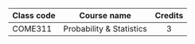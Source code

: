 | Class code | Course name | Credits |
| --- | --- | :---: |
| COME311 | Probability & Statistics | 3 |
